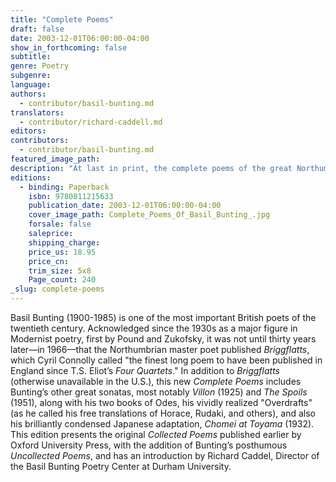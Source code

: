 ```yaml
---
title: "Complete Poems"
draft: false
date: 2003-12-01T06:00:00-04:00
show_in_forthcoming: false
subtitle:
genre: Poetry
subgenre:
language:
authors:
  - contributor/basil-bunting.md
translators:
  - contributor/richard-caddell.md
editors:
contributors:
  - contributor/basil-bunting.md
featured_image_path:
description: "At last in print, the complete poems of the great Northumbrian poet – admired by Pound, Yeats, and Zukofsky – containing his masterwork _Briggflatts._ "
editions:
  - binding: Paperback
    isbn: 9780811215633
    publication_date: 2003-12-01T06:00:00-04:00
    cover_image_path: Complete_Poems_Of_Basil_Bunting_.jpg
    forsale: false
    saleprice:
    shipping_charge:
    price_us: 18.95
    price_cn:
    trim_size: 5x8
    Page_count: 240
_slug: complete-poems
---
```


Basil Bunting (1900-1985) is one of the most important British poets of the twentieth century. Acknowledged since the 1930s as a major figure in Modernist poetry, first by Pound and Zukofsky, it was not until thirty years later––in 1966––that the Northumbrian master poet published _Briggflatts_, which Cyril Connolly called "the finest long poem to have been published in England since T.S. Eliot’s _Four Quartets_." In addition to _Briggflatts_ (otherwise unavailable in the U.S.), this new _Complete Poems_ includes Bunting’s other great sonatas, most notably _Villon_ (1925) and _The Spoils_ (1951), along with his two books of Odes, his vividly realized "Overdrafts" (as he called his free translations of Horace, Rudaki, and others), and also his brilliantly condensed Japanese adaptation, _Chomei at Toyama_ (1932). This edition presents the original _Collected Poems_ published earlier by Oxford University Press, with the addition of Bunting’s posthumous _Uncollected Poems_, and has an introduction by Richard Caddel, Director of the Basil Bunting Poetry Center at Durham University.

